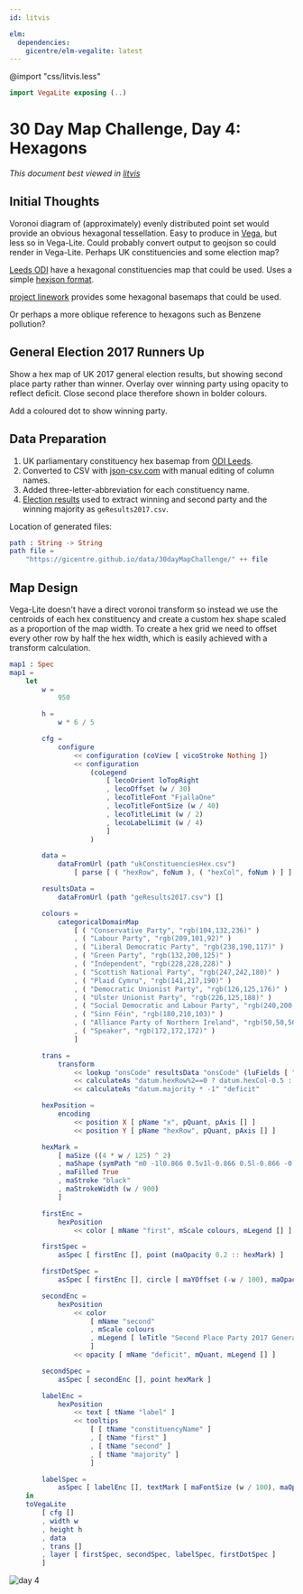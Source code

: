 ```yaml
---
id: litvis

elm:
  dependencies:
    gicentre/elm-vegalite: latest
---
```


@import "css/litvis.less"

```elm {l=hidden}
import VegaLite exposing (..)
```

# 30 Day Map Challenge, Day 4: Hexagons

_This document best viewed in [litvis](https://github.com/gicentre/litvis)_

## Initial Thoughts

Voronoi diagram of (approximately) evenly distributed point set would provide an obvious hexagonal tessellation. Easy to produce in [Vega](https://github.com/gicentre/elm-vega#example), but less so in Vega-Lite. Could probably convert output to geojson so could render in Vega-Lite. Perhaps UK constituencies and some election map?

[Leeds ODI](https://odileeds.org/projects/hexmaps/constituencies/) have a hexagonal constituencies map that could be used. Uses a simple [hexjson format](https://odileeds.org/projects/hexmaps/hexjson).

[project linework](http://www.projectlinework.org) provides some hexagonal basemaps that could be used.

Or perhaps a more oblique reference to hexagons such as Benzene pollution?

## General Election 2017 Runners Up

Show a hex map of UK 2017 general election results, but showing second place party rather than winner. Overlay over winning party using opacity to reflect deficit. Close second place therefore shown in bolder colours.

Add a coloured dot to show winning party.

## Data Preparation

1. UK parliamentary constituency hex basemap from [ODI Leeds](https://odileeds.org/projects/hexmaps/constituencies).
2. Converted to CSV with [json-csv.com](https://json-csv.com) with manual editing of column names.
3. Added three-letter-abbreviation for each constituency name.
4. [Election results](https://researchbriefings.parliament.uk/ResearchBriefing/Summary/CBP-7979) used to extract winning and second party and the winning majority as `geResults2017.csv`.

Location of generated files:

```elm {l}
path : String -> String
path file =
    "https://gicentre.github.io/data/30dayMapChallenge/" ++ file
```

## Map Design

Vega-Lite doesn't have a direct voronoi transform so instead we use the centroids of each hex constituency and create a custom hex shape scaled as a proportion of the map width. To create a hex grid we need to offset every other row by half the hex width, which is easily achieved with a transform calculation.

```elm {l v}
map1 : Spec
map1 =
    let
        w =
            950

        h =
            w * 6 / 5

        cfg =
            configure
                << configuration (coView [ vicoStroke Nothing ])
                << configuration
                    (coLegend
                        [ lecoOrient loTopRight
                        , lecoOffset (w / 30)
                        , lecoTitleFont "FjallaOne"
                        , lecoTitleFontSize (w / 40)
                        , lecoTitleLimit (w / 2)
                        , lecoLabelLimit (w / 4)
                        ]
                    )

        data =
            dataFromUrl (path "ukConstituenciesHex.csv")
                [ parse [ ( "hexRow", foNum ), ( "hexCol", foNum ) ] ]

        resultsData =
            dataFromUrl (path "geResults2017.csv") []

        colours =
            categoricalDomainMap
                [ ( "Conservative Party", "rgb(104,132,236)" )
                , ( "Labour Party", "rgb(209,101,92)" )
                , ( "Liberal Democratic Party", "rgb(238,190,117)" )
                , ( "Green Party", "rgb(132,200,125)" )
                , ( "Independent", "rgb(228,228,228)" )
                , ( "Scottish National Party", "rgb(247,242,180)" )
                , ( "Plaid Cymru", "rgb(141,217,190)" )
                , ( "Democratic Unionist Party", "rgb(126,125,176)" )
                , ( "Ulster Unionist Party", "rgb(226,125,188)" )
                , ( "Social Democratic and Labour Party", "rgb(240,200,160)" )
                , ( "Sinn Féin", "rgb(180,210,103)" )
                , ( "Alliance Party of Northern Ireland", "rgb(50,50,50)" )
                , ( "Speaker", "rgb(172,172,172)" )
                ]

        trans =
            transform
                << lookup "onsCode" resultsData "onsCode" (luFields [ "first", "second", "majority" ])
                << calculateAs "datum.hexRow%2==0 ? datum.hexCol-0.5 : datum.hexCol" "x"
                << calculateAs "datum.majority * -1" "deficit"

        hexPosition =
            encoding
                << position X [ pName "x", pQuant, pAxis [] ]
                << position Y [ pName "hexRow", pQuant, pAxis [] ]

        hexMark =
            [ maSize ((4 * w / 125) ^ 2)
            , maShape (symPath "m0 -1l0.866 0.5v1l-0.866 0.5l-0.866 -0.5v-1z")
            , maFilled True
            , maStroke "black"
            , maStrokeWidth (w / 900)
            ]

        firstEnc =
            hexPosition
                << color [ mName "first", mScale colours, mLegend [] ]

        firstSpec =
            asSpec [ firstEnc [], point (maOpacity 0.2 :: hexMark) ]

        firstDotSpec =
            asSpec [ firstEnc [], circle [ maYOffset (-w / 100), maOpacity 1 ] ]

        secondEnc =
            hexPosition
                << color
                    [ mName "second"
                    , mScale colours
                    , mLegend [ leTitle "Second Place Party 2017 General Election" ]
                    ]
                << opacity [ mName "deficit", mQuant, mLegend [] ]

        secondSpec =
            asSpec [ secondEnc [], point hexMark ]

        labelEnc =
            hexPosition
                << text [ tName "label" ]
                << tooltips
                    [ [ tName "constituencyName" ]
                    , [ tName "first" ]
                    , [ tName "second" ]
                    , [ tName "majority" ]
                    ]

        labelSpec =
            asSpec [ labelEnc [], textMark [ maFontSize (w / 100), maOpacity 0.6 ] ]
    in
    toVegaLite
        [ cfg []
        , width w
        , height h
        , data
        , trans []
        , layer [ firstSpec, secondSpec, labelSpec, firstDotSpec ]
        ]
```

![day 4](images/day04.jpg)
